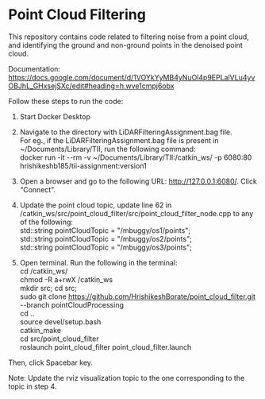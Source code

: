 # Point Cloud Filtering
This repository contains code related to filtering noise from a point cloud, and identifying the ground and non-ground points in the denoised point cloud.

Documentation: https://docs.google.com/document/d/1VOYkYyMB4yNuOl4p9EPLalVLu4yvOBJhL_GHxsejSXc/edit#heading=h.wve1cmpj6obx

Follow these steps to run the code:

1) Start Docker Desktop
   
3) Navigate to the directory with LiDARFilteringAssignment.bag file.<br />
For eg., if the LiDARFilteringAssignment.bag file is present in ~/Documents/Library/TII, 
run the following command:<br />
docker run -it --rm -v ~/Documents/Library/TII:/catkin_ws/ -p 6080:80 hrishikeshb185/tii-assignment:version1

5) Open a browser and go to the following URL: http://127.0.0.1:6080/. Click “Connect”.

6) Update the point cloud topic, update line 62 in /catkin_ws/src/point_cloud_filter/src/point_cloud_filter_node.cpp to any of the following:<br />
std::string pointCloudTopic = "/mbuggy/os1/points";<br />
std::string pointCloudTopic = "/mbuggy/os2/points";<br />
std::string pointCloudTopic = "/mbuggy/os3/points";<br />

4) Open terminal. Run the following in the terminal:<br />
cd /catkin_ws/<br />
chmod -R a+rwX /catkin_ws<br />
mkdir src; cd src;<br />
sudo git clone https://github.com/HrishikeshBorate/point_cloud_filter.git --branch pointCloudProcessing<br />
cd ..<br />
source devel/setup.bash<br />
catkin_make<br />
cd src/point_cloud_filter<br />
roslaunch point_cloud_filter point_cloud_filter.launch<br />

Then, click Spacebar key.<br />

Note: Update the rviz visualization topic to the one corresponding to the topic in step 4.
